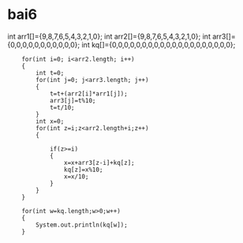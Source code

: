 # bai6
int arr1[]={9,8,7,6,5,4,3,2,1,0};
		int arr2[]={9,8,7,6,5,4,3,2,1,0};
		int arr3[]={0,0,0,0,0,0,0,0,0,0,0};
		int kq[]={0,0,0,0,0,0,0,0,0,0,0,0,0,0,0,0,0,0,0,0};
		
		for(int i=0; i<arr2.length; i++)
		{
			int t=0;
			for(int j=0; j<arr3.length; j++)
			{
				t=t+(arr2[i]*arr1[j]);
				arr3[j]=t%10;
				t=t/10;
			}
			int x=0;
			for(int z=i;z<arr2.length+i;z++)
			{
			
				if(z>=i)
				{
					x=x+arr3[z-i]+kq[z];
					kq[z]=x%10;
					x=x/10;
				}
			}
		}
		
		for(int w=kq.length;w>0;w++)
		{
			System.out.println(kq[w]);
		}
